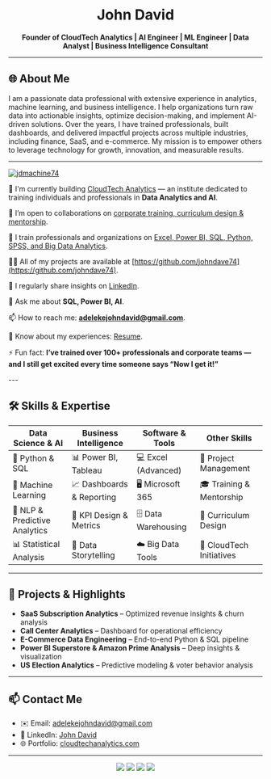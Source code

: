 <h1 align="center">John David</h1>
<p align="center">
  <strong>Founder of CloudTech Analytics | AI Engineer | ML Engineer | Data Analyst | Business Intelligence Consultant</strong>
</p>

---

## 🌐 About Me

I am a passionate data professional with extensive experience in analytics, machine learning, and business intelligence. I help organizations turn raw data into actionable insights, optimize decision-making, and implement AI-driven solutions. Over the years, I have trained professionals, built dashboards, and delivered impactful projects across multiple industries, including finance, SaaS, and e-commerce. My mission is to empower others to leverage technology for growth, innovation, and measurable results.

---

<p align="left"> 
  <a href="https://twitter.com/jdmachine74" target="blank">
    <img src="https://img.shields.io/twitter/follow/jdmachine74?logo=twitter&style=for-the-badge" alt="jdmachine74" />
  </a> 
</p>


🔭 I'm currently building [CloudTech Analytics](https://cloudtechanalytics.github.io/cloudtech-website/) — an institute dedicated to training individuals and professionals in **Data Analytics and AI**.

👯 I’m open to collaborations on [corporate training, curriculum design & mentorship](https://cloudtechanalytics.github.io/cloudtech-website/). 

🤝 I train professionals and organizations on [Excel, Power BI, SQL, Python, SPSS, and Big Data Analytics](https://cloudtechanalytics.github.io/cloudtech-website/). 

👨‍💻 All of my projects are available at [https://github.com/johndave74](https://github.com/johndave74). 

📝 I regularly share insights on [LinkedIn](https://www.linkedin.com/in/john-david-b7b5781b3/). 

💬 Ask me about **SQL, Power BI, AI**. 

📫 How to reach me: **adelekejohndavid@gmail.com**. 

📄 Know about my experiences: [Resume](https://drive.google.com/file/d/122K8OoDeg0H7zZM6pNckJjiIB_i16xET/view?usp=sharing). 

⚡ Fun fact: **I’ve trained over 100+ professionals and corporate teams — and I still get excited every time someone says “Now I get it!”**

</p>
---

## 🛠 Skills & Expertise

| **Data Science & AI** | **Business Intelligence** | **Software & Tools** | **Other Skills** |
|-----------------------|---------------------------| -----------------------|---------------------------
| 🧠 Python & SQL        | 📊 Power BI, Tableau      | 💻 Excel (Advanced)  | 📅 Project Management |
| 🤖 Machine Learning    | 📈 Dashboards & Reporting | 🖥 Microsoft 365     | 🎓 Training & Mentorship |
| 📝 NLP & Predictive Analytics | 📌 KPI Design & Metrics | 🗄 Data Warehousing   | 🏫 Curriculum Design |
| 📊 Statistical Analysis | 📖 Data Storytelling      | ☁️ Big Data Tools     | 🌟 CloudTech Initiatives |


---

## 📂 Projects & Highlights

- **SaaS Subscription Analytics** – Optimized revenue insights & churn analysis  
- **Call Center Analytics** – Dashboard for operational efficiency  
- **E-Commerce Data Engineering** – End-to-end Python & SQL pipeline  
- **Power BI Superstore & Amazon Prime Analysis** – Deep insights & visualization  
- **US Election Analytics** – Predictive modeling & voter behavior analysis  

---


## 📫 Contact Me

- ✉️ Email: [adelekejohndavid@gmail.com](mailto:adelekejohndavid@gmail.com)  
- 🔗 LinkedIn: [John David](https://www.linkedin.com/in/john-david-b7b5781b3/)  
- 🌐 Portfolio: [cloudtechanalytics.com](#)  

---

<p align="center">
  <img src="https://img.shields.io/badge/Data%20Analyst-🟢-informational?style=for-the-badge&logo=analytics" /> 
  <img src="https://img.shields.io/badge/Data%20Scientist-🔵-informational?style=for-the-badge&logo=python" /> 
  <img src="https://img.shields.io/badge/Business%20Analyst-🟡-informational?style=for-the-badge&logo=microsoft-excel" /> 
  <img src="https://img.shields.io/badge/AI%20Engineer-🟣-informational?style=for-the-badge&logo=tensorflow" />
</p>
